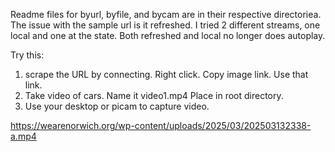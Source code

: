 Readme files for byurl, byfile, and bycam are in their respective directoriea. 
The issue with the sample url is it refreshed. I tried 2 different streams, one local and one at the state. Both refreshed and local  no longer does autoplay.

Try this:
1. scrape the URL by connecting. Right click. Copy image link. Use that link.
2. Take video of cars. Name it video1.mp4   Place in root directory.
3. Use your desktop or picam to capture video.

https://wearenorwich.org/wp-content/uploads/2025/03/202503132338-a.mp4
